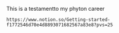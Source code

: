 This is a testamentto my phyton career

    https://www.notion.so/Getting-started-f1772546d70e4d8893071682567a83e8?pvs=25
